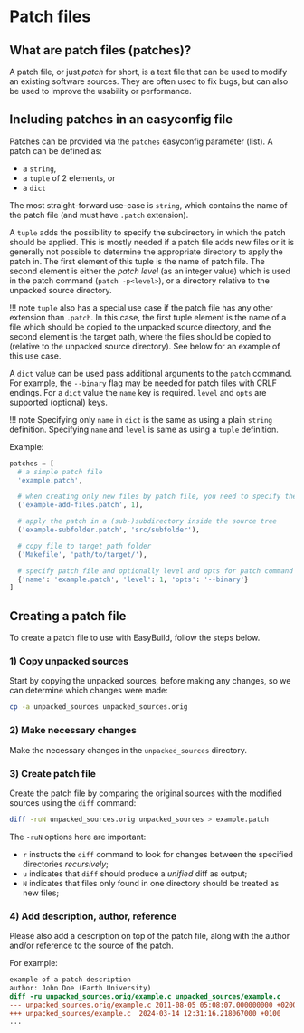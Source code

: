 # Patch files

## What are patch files (patches)?

A patch file, or just *patch* for short, is a text file that can be used to modify an existing software sources.
They are often used to fix bugs, but can also be used to improve the usability or performance.

## Including patches in an easyconfig file

Patches can be provided via the `patches` easyconfig parameter (list). A
patch can be defined as:

- a `string`,
- a `tuple` of 2 elements, or
- a `dict`

The most straight-forward use-case is `string`, which contains the name
of the patch file (and must have `.patch` extension).

A `tuple` adds the possibility to specify the subdirectory in which the patch should be applied.
This is mostly needed if a patch file adds new files or it is generally
not possible to determine the appropriate directory to apply the patch in.
The first element of this tuple is
the name of patch file. The second element is either the *patch level* (as an integer value)
which is used in the patch command (`patch -p<level>`), or a directory relative to the unpacked source directory.

!!! note
    `tuple` also has a special use case if the patch file has any other extension than `.patch`.
    In this case, the first tuple element is the name of a file which should be
    copied to the unpacked source directory, and the second element is
    the target path, where the files should be copied to (relative to
    the unpacked source directory). See below for an example of this use case.

A `dict` value can be used pass additional arguments to the `patch` command.
For example, the `--binary` flag may be needed for patch files
with CRLF endings. For a `dict` value the `name` key is required.
`level` and `opts` are supported (optional) keys.

!!! note
    Specifying only `name` in `dict` is the same as using a plain `string` definition.
    Specifying `name` and `level` is same as using a `tuple`
    definition.

Example:

```python
patches = [
  # a simple patch file
  'example.patch',

  # when creating only new files by patch file, you need to specify the level:
  ('example-add-files.patch', 1),

  # apply the patch in a (sub-)subdirectory inside the source tree
  ('example-subfolder.patch', 'src/subfolder'),

  # copy file to target_path folder
  ('Makefile', 'path/to/target/'),

  # specify patch file and optionally level and opts for patch command
  {'name': 'example.patch', 'level': 1, 'opts': '--binary'}
]
```

## Creating a patch file

To create a patch file to use with EasyBuild, follow the steps below.

### 1) Copy unpacked sources

Start by copying the unpacked sources, before making any changes, so we can determine which changes were made:

```bash
cp -a unpacked_sources unpacked_sources.orig

```

### 2) Make necessary changes

Make the necessary changes in the `unpacked_sources` directory.

### 3) Create patch file

Create the patch file by comparing the original sources with the modified sources using the `diff` command:

```bash
diff -ruN unpacked_sources.orig unpacked_sources > example.patch
```

The `-ruN` options here are important:

- `r` instructs the `diff` command to look for changes between the specified directories *recursively*;
- `u` indicates that `diff` should produce a *unified* diff as output;
- `N` indicates that files only found in one directory should be treated as new files;

### 4) Add description, author, reference

Please also add a description on top of the patch file, along with the author and/or reference to the source of the patch.

For example:

```diff
example of a patch description
author: John Doe (Earth University)
diff -ru unpacked_sources.orig/example.c unpacked_sources/example.c
--- unpacked_sources.orig/example.c	2011-08-05 05:08:07.000000000 +0200
+++ unpacked_sources/example.c	2024-03-14 12:31:16.218067000 +0100
...
```
